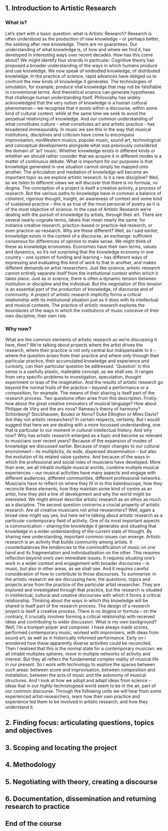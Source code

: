 ## 1. Introduction to Artistic Research

### What is?
Let’s start with a basic question: what is Artistic Research? Research is often understood as the production of new knowledge – or perhaps better, the seeking after new knowledge. There are no guarantees. Our understanding of what knowledge is, of how and where we find it, has developed in interesting ways over recent decades. How has this come about? We might identify four strands in particular: Cognitive theory has proposed a broader understanding of the ways in which humans produce and use knowledge. We now speak of embodied knowledge, of distributed knowledge. In the practice of science, rapid advances have obliged us to confront the new kinds of knowledge it generates. The technologies of simulation, for example, produce vital knowledge that may not be falsifiable in conventional terms. And theoretical science can generate hypotheses that challenge human understanding itself. Philosophy has widely acknowledged that the very notion of knowledge is a human cultural phenomenon – we recognise that it exists within a discourse, within some kind of cultural context, while at the same time we seek to avoid the perpetual relativizing of knowledge. And our common understanding of what constitutes culture - what constitutes art and artistic practice - has broadened immeasurably. In music we see this in the way that musical institutions, disciplines and criticism have come to encompass improvisation, nonWestern musics, popular music, sound art, technological and conceptual developments alongside what was previously considered the domain of ‘art’ music. Whether knowledge exists in different kinds or whether we should rather consider that we acquire it in different modes is a matter of continuous debate. What is important for our purposes is that knowledge generated in one situation cannot simply be mapped onto another. The articulation and mediation of knowledge will become an important topic as we explore artistic research. Is it a new discipline? Well, as we listen to different views we will discover that there is no formula, no dogma. The conception of a project is itself a creative activity, a process of research. But the various paths to knowledge have in common a balance of coherent, rigorous thought, insight, an awareness of context and some kind of sustained practice – this is as true of the most personal of poetry as it is of the most objective of science. In the case of Artistic Research we’re dealing with the pursuit of knowledge by artists, through their art. There are several nearly-cognate terms, labels that mean nearly the same: for instance creative research, practice-based or practice-led research, or even practice-as-research. Why are these different? Well, as I said earlier, knowledge exists in the context of a discourse, an exchange: sufficient consensus for differences of opinion to make sense. We might think of these as knowledge economies. Economies have their own terms, values and dynamics, so it’s not surprising that the knowledge economy in one country – one system of funding and learning – has different ways of expressing and evaluating this kind of work to that in another, and makes different demands on artist researchers. Just like science, artistic research cannot entirely separate itself from the institutional context within which it takes place. Just as in science, there is often a dynamic tension between institution or discipline and the individual. But the negotiation of this tension is an essential part of the production of knowledge, of discourse and of community. A project of artistic research implicitly forms a critical relationship with its institutional situation just as it does with its intellectual and musical contexts. The practice of artistic research explores the boundaries of the ways in which the institutions of music conceive of their own discipline, their own role.

### Why now?
What are the common elements of artistic research as we’re discussing it here, then? We’re talking about projects where the artist drives the research, where their practice is not only central but indispensable to it – where the question arises from their practice and where only through their particular practice, their accumulated knowledge and experience and curiosity, can their particular question be addressed. ‘Question’ in this sense is a usefully plastic, malleable concept, as we shall see. It ranges from very specific problems to investigation, speculation, thought experiment or leap of the imagination. And the results of artistic research go beyond the normal fruits of the practice – beyond a performance or a composition, for example. The means of their sharing is itself part of the research process. Two questions often arise from this description. Firstly: how about the great creative innovators of musical language? How about Philippe de Vitry and the ars nova? Rameau’s theory of harmony? Schönberg? Stockhausen, Boulez or Nono? Duke Ellington or Miles Davis? Are they not artistic researchers? In certain respects, certainly. But I would suggest that here we are dealing with a more focussed understanding, one that is particular to our moment in cultural-intellectual history. And why now? Why has artistic research emerged as a topic and become so relevant to musicians over recent years? Because of the expansion of modes of knowledge we discussed earlier. Because of major changes to our cultural environment – its multiplicity, its wide, dispersed dissemination – but also the evolution of its related value systems. And because of the ways in which the professional and social roles of musicians have developed. More than ever, we all inhabit multiple musical worlds, combine multiple musical experiences – our musical activities have many aspects and engage with different audiences, different communities, different professional networks. Musicians have to reflect on where they fit in to this kaleidoscope, how they reconcile these elements, how they maintain some kind of centre as an artist, how they plot a line of development and why the world might be interested. We might almost describe artistic research as an ethos as much as a discipline. The second question concerns a crucial property of artistic research. Are all creative musicians not artist-researchers? Well, again a broad view might say yes, but here we’re talking about artistic research as a particular contemporary field of activity. One of its most important aspects is communication – sharing the knowledge it generates and situating that knowledge in a wider understanding of the current state of thought.
By sharing new understanding, important common issues can emerge. Artistic research is an activity that builds community among artists. It counterbalances the tendencies to the commodification of music on one hand and its fragmentation and individualisation on the other. This requires reflection beyond one’s own immediate issues. It requires situating one’s work in a wider context and engagement with broader discourses – in music, but also in other areas, as we shall see. And it requires careful consideration of how to contribute to those discourses. To summarise: in the artistic research we are discussing here, the questions, topics and projects arise from the practice of the particular artist researcher. They are explored and investigated through that practice, but the research is situated in intellectual, cultural and creative discourses with which it forms a critical relationship. Thinking about the ways in which this knowledge will be shared is itself part of the research process. The design of a research project is itself a creative process. There is no dogma or formula – on the contrary, it crucially involves forming a critical relationship with received ideas and contributing to wider discussion. What is my own background? Well, I’m a trumpet-player and composer. I have always made scores, performed contemporary music, worked with improvisers, with ideas from sound art, as well as in historically informed performance. Early on I wondered how these apparently diverse activities could be reconciled. Then I realised that this is the normal state for a contemporary musician: we all inhabit multiples spheres, move in multiple networks of activity and interest. But they all reflect the fundamental complex reality of musical life in our present. So I work with technology to explore the spaces between such areas: between score and improvisation, between composition and installation, between the acts of music and the autonomy of musical structures. And I look at how we adopt and adapt ideas from science – ideas that in our highly-technologised world seem to be in the air, part of our common discourse. Through the following units we will hear from some experienced artist-researchers, learn how their own practice and experience led them to be involved in artistic research, and how they understand it.

## 2. Finding focus: articulating questions, topics and objectives
    
## 3. Scoping and locating the project
    
## 4. Methodology
    
## 5. Negotiating with theory, creating a discourse
    
## 6. Documentation, dissemination and returning research to practice
    
## End of the course